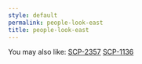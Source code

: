 ```yaml
---
style: default
permalink: people-look-east
title: people-look-east
---
```

You may also like:
[SCP-2357](http://scp-wiki.net/scp-2357)
[SCP-1136](http://scp-wiki.net/scp-1136)